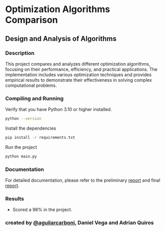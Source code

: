 # Optimization Algorithms Comparison

## Design and Analysis of Algorithms

### Description 

This project compares and analyzes different optimization algorithms, focusing on their performance, efficiency, and practical applications. The implementation includes various optimization techniques and provides empirical results to demonstrate their effectiveness in solving complex computational problems.

### Compiling and Running
Verify that you have Python 3.10 or higher installed.
```bash
python --version
```

Install the dependencies
```bash
pip install -r requirements.txt
```

Run the project
```bash
python main.py
```

### Documentation
For detailed documentation, please refer to the preliminary [report](./docs/preliminary_report.pdf) and final [report](./docs/final_report.pdf).

### Results 
- Scored a 98% in the project.

### created by [@aguilarcarboni](https://github.com/aguilarcarboni/), Daniel Vega and Adrian Quiros
